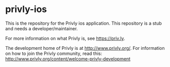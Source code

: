 privly-ios
==========

This is the repository for the Privly ios application. This repository is a stub and needs a developer/maintainer. 

For more information on what Privly is, see https://priv.ly.

The development home of Privly is at http://www.privly.org/. For information on how to join the Privly community, read this: http://www.privly.org/content/welcome-privly-development